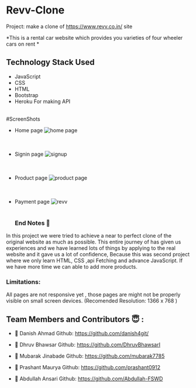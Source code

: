 # Revv-Clone

Project: make a clone of https://www.revv.co.in/ site

*This is a rental car website which provides you varieties of four wheeler cars on rent  *

## Technology Stack Used
- JavaScript
- CSS
- HTML
- Bootstrap
- Heroku For making API  <br><br>

#ScreenShots
- Home page
![home page](https://user-images.githubusercontent.com/96073111/159722929-828e338f-f409-49c2-b29b-5eb73ca5fe02.png) <br><br><br>

- Signin page
![signup](https://user-images.githubusercontent.com/96073111/159723928-97fba270-91ab-4ed6-acb5-6cbb9e9c042e.png)<br><br><br>


- Product page
![product page](https://user-images.githubusercontent.com/96073111/159723216-bb83283b-ddff-4692-94d4-42acbe01fcff.png) <br><br><br>

  
- Payment page
![revv](https://user-images.githubusercontent.com/96073111/159723450-982ca91f-ac70-46de-8c8b-15392a9c4bdb.png) <br><br>

  
  ### End Notes 📑
In this project we were tried to achieve a near to perfect clone of the original website as much as possible. This entire journey of has given us experiences and we have learned lots of things by applying to the real website and it gave us a lot of confidence, Because this was second project where we only learn HTML, CSS ,api Fetching and advance JavaScript. If we have more time we can able to add more products.

### Limitations:
All pages are not responsive yet , those pages are might not be properly visible on small screen devices.
(Recomended Resolution: 1366 x 768 )
  
  ## Team Members and Contributors 😇 :

- 👤 Danish Ahmad
  Github: https://github.com/danish4git/
  
- 👤 Dhruv Bhawsar
  Github: https://github.com/DhruvBhawsarI
  
- 👤 Mubarak Jinabade
  Github: https://github.com/mubarak7785
  
- 👤 Prashant Maurya
  Github: https://github.com/prashant0912
  
- 👤 Abdullah Ansari
 Github: https://github.com/Abdullah-FSWD
  
